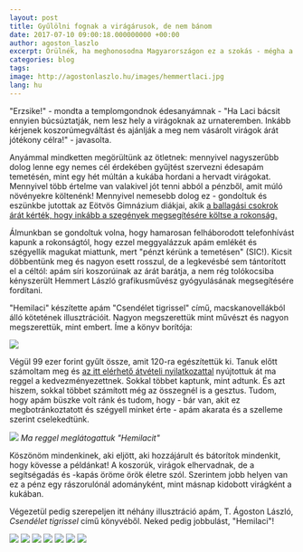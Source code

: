 ```yaml
---
layout: post
title: Gyűlölni fognak a virágárusok, de nem bánom
date: 2017-07-10 09:00:18.000000000 +00:00
author: agoston_laszlo
excerpt: Örülnék, ha meghonosodna Magyarországon ez a szokás - mégha a saját rokonaim kérdőre is vontak érte. Lehet, hogy a hagyomány ellen van, de nagyszerű az eredmény.
categories: blog
tags: 
image: http://agostonlaszlo.hu/images/hemmertlaci.jpg
lang: hu
---
```

"Erzsike!" - mondta a templomgondnok édesanyámnak - "Ha Laci bácsit ennyien búcsúztatják, nem lesz hely a virágoknak az urnateremben. Inkább kérjenek koszorúmegváltást és ajánlják a meg nem vásárolt virágok árát jótékony célra!" - javasolta.

Anyámmal mindketten megörültünk az ötletnek: mennyivel nagyszerűbb dolog lenne egy nemes cél érdekében gyűjtést szervezni édesapám temetésén, mint egy hét múltán a kukába hordani a hervadt virágokat. Mennyivel több értelme van valakivel jót tenni abból a pénzből, amit múló növényekre költenénk! Mennyivel nemesebb dolog ez - gondoltuk és eszünkbe jutottak az Eötvös Gimnázium diákjai, akik [a ballagási csokrok árát kérték, hogy inkább a szegények megsegítésére költse a rokonság.](http://hvg.hu/elet/20170427_Meno_otlettel_alltak_elo_a_ballago_diakok)

Álmunkban se gondoltuk volna, hogy hamarosan felháborodott telefonhívást kapunk a rokonságtól, hogy ezzel meggyalázzuk apám emlékét és szégyellik magukat miattunk, mert "pénzt kérünk a temetésen" (SIC!). Kicsit döbbentünk meg és nagyon esett rosszul, de a legkevésbé sem tántorított el a céltól: apám síri koszorúinak az árát barátja, a nem rég tolókocsiba kényszerült Hemmert László grafikusművész gyógyulásának megsegítésére fordítani.

"Hemilaci" készítette apám "Csendélet tigrissel" című, macskanovellákból álló kötetének illusztrációit. Nagyon megszerettük mint művészt és nagyon megszerettük, mint embert. Íme a könyv borítója:

![](http://agostonlaszlo.hu/images/hemmert3.jpg)

Végül 99 ezer forint gyűlt össze, amit 120-ra egészítettük ki. Tanuk előtt számoltam meg és [az itt elérhető átvételi nyilatkozattal](http://agostonlaszlo.hu/images/hemmert2.jpg) nyújtottuk át ma reggel a kedvezményezettnek. Sokkal többet kaptunk, mint adtunk. És azt hiszem, sokkal többet számított még az összegnél is a gesztus. Tudom, hogy apám büszke volt ránk és tudom, hogy - bár van, akit ez megbotránkoztatott és szégyell minket érte - apám akarata és a szelleme szerint cselekedtünk.

![](http://agostonlaszlo.hu/images/hemmertlaci.jpg)
*Ma reggel meglátogattuk "Hemilacit"*

Köszönöm mindenkinek, aki eljött, aki hozzájárult és bátorítok mindenkit, hogy kövesse a példánkat! A koszorúk, virágok elhervadnak, de a segítségadás és -kapás öröme örök életre szól. Szerintem jobb helyen van ez a pénz egy rászorulónál adományként, mint másnap kidobott virágként a kukában.

Végezetül pedig szerepeljen itt néhány illusztráció apám, T. Ágoston László, *Csendélet tigrissel* című könyvéből. 
Neked pedig jobbulást, "Hemilaci"!

![](http://agostonlaszlo.hu/images/hemmert5.jpg)
![](http://agostonlaszlo.hu/images/hemmert6.jpg)
![](http://agostonlaszlo.hu/images/hemmert7.jpg)
![](http://agostonlaszlo.hu/images/hemmert4.jpg)
![](http://agostonlaszlo.hu/images/hemmert8.jpg)
![](http://agostonlaszlo.hu/images/hemmert9.jpg)
![](http://agostonlaszlo.hu/images/hemmert10.jpg)


